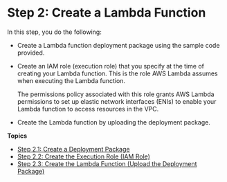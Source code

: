 # Step 2: Create a Lambda Function<a name="vpc-rds-create-lambda-function"></a>

In this step, you do the following:
+ Create a Lambda function deployment package using the sample code provided\. 
+ Create an IAM role \(execution role\) that you specify at the time of creating your Lambda function\. This is the role AWS Lambda assumes when executing the Lambda function\. 

  The permissions policy associated with this role grants AWS Lambda permissions to set up elastic network interfaces \(ENIs\) to enable your Lambda function to access resources in the VPC\.
+ Create the Lambda function by uploading the deployment package\. 

**Topics**
+ [Step 2\.1: Create a Deployment Package](vpc-rds-deployment-pkg.md)
+ [Step 2\.2: Create the Execution Role \(IAM Role\)](vpc-rds-create-iam-role.md)
+ [Step 2\.3: Create the Lambda Function \(Upload the Deployment Package\)](vpc-rds-upload-deployment-pkg.md)